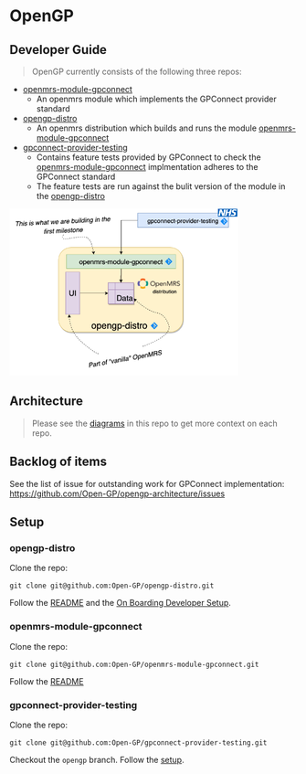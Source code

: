 # OpenGP

## Developer Guide

> OpenGP currently consists of the following three repos:

* [openmrs-module-gpconnect](https://github.com/Open-GP/openmrs-module-gpconnect)
  * An openmrs module which implements the GPConnect provider standard
* [opengp-distro](https://github.com/Open-GP/opengp-distro)
  * An openmrs distribution which builds and runs the module [openmrs-module-gpconnect](https://github.com/Open-GP/openmrs-module-gpconnect)
* [gpconnect-provider-testing](https://github.com/Open-GP/gpconnect-provider-testing)
  * Contains feature tests provided by GPConnect to check the [openmrs-module-gpconnect](https://github.com/Open-GP/openmrs-module-gpconnect) implmentation adheres to the GPConnect standard 
  * The feature tests are run against the bulit version of the module in the [opengp-distro](https://github.com/Open-GP/opengp-distro)

<img src="https://raw.githubusercontent.com/Open-GP/opengp-architecture/master/Diagrams/repo-overview.png" width="400"/>

## Architecture

> Please see the [diagrams](https://github.com/Open-GP/opengp-architecture/tree/master/Diagrams) in this repo to get more context on each repo.

## Backlog of items
See the list of issue for outstanding work for GPConnect implementation: https://github.com/Open-GP/opengp-architecture/issues
## Setup

### opengp-distro

Clone the repo:
```
git clone git@github.com:Open-GP/opengp-distro.git
```
Follow the [README](https://github.com/Open-GP/opengp-distro/blob/master/README.md) and the [On Boarding Developer Setup](https://github.com/Open-GP/opengp-distro/wiki/Onboarding-Developer-Setup).

### openmrs-module-gpconnect

Clone the repo:
```
git clone git@github.com:Open-GP/openmrs-module-gpconnect.git
```
Follow the [README](https://github.com/Open-GP/openmrs-module-gpconnect/blob/master/README.md)

### gpconnect-provider-testing

Clone the repo:
```
git clone git@github.com:Open-GP/gpconnect-provider-testing.git
```
Checkout the `opengp` branch.
Follow the [setup](https://github.com/Open-GP/gpconnect-provider-testing/blob/opengp/setup.md).

